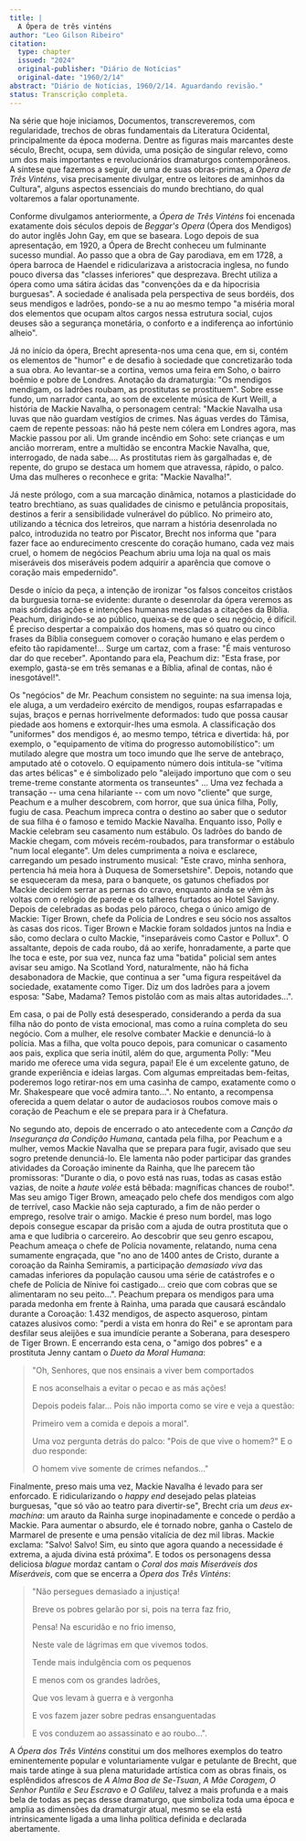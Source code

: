 ```yaml
---
title: |
  A Ópera de três vinténs
author: "Leo Gilson Ribeiro"
citation:
  type: chapter
  issued: "2024"
  original-publisher: "Diário de Notícias"
  original-date: "1960/2/14"
abstract: "Diário de Notícias, 1960/2/14. Aguardando revisão."
status: Transcrição completa.
---
```


Na série que hoje iniciamos, Documentos, transcreveremos, com regularidade, trechos de obras fundamentais da Literatura Ocidental, principalmente da época moderna. Dentre as figuras mais marcantes deste século, Brecht, ocupa, sem dúvida, uma posição de singular relevo, como um dos mais importantes e revolucionários dramaturgos contemporâneos. A síntese que fazemos a seguir, de uma de suas obras-primas, a *Ópera de Três Vinténs*, visa precisamente divulgar, entre os leitores de aminhos da Cultura", alguns aspectos essenciais do mundo brechtiano, do qual voltaremos a falar oportunamente.

Conforme divulgamos anteriormente, a *Ópera de Três Vinténs* foi encenada exatamente dois séculos depois de *Beggar's Opera* (Ópera dos Mendigos) do autor inglês John Gay, em que se baseara. Logo depois de sua apresentação, em 1920, a Ópera de Brecht conheceu um fulminante sucesso mundial. Ao passo que a obra de Gay parodiava, em em 1728, a ópera barroca de Haendel e ridicularizava a aristocracia inglesa, no fundo pouco diversa das "classes inferiores" que desprezava. Brecht utiliza a ópera como uma sátira ácidas das "convenções da e da hipocrisia burguesas". A sociedade é analisada pela perspectiva de seus bordéis, dos seus mendigos e ladrões, pondo-se a nu ao mesmo tempo "a miséria moral dos elementos que ocupam altos cargos nessa estrutura social, cujos deuses são a segurança monetária, o conforto e a indiferença ao infortúnio alheio".

Já no início da ópera, Brecht apresenta-nos uma cena que, em si, contém os elementos de "humor" e de desafio à sociedade que concretizarão toda a sua obra. Ao levantar-se a cortina, vemos uma feira em Soho, o bairro boêmio e pobre de Londres. Anotação da dramaturgia: "Os mendigos mendigam, os ladrões roubam, as prostitutas se prostituem". Sobre esse fundo, um narrador canta, ao som de excelente música de Kurt Weill, a história de Mackie Navalha, o personagem central: "Mackie Navalha usa luvas que não guardam vestígios de crimes. Nas águas verdes do Tâmisa, caem de repente pessoas: não há peste nem cólera em Londres agora, mas Mackie passou por ali. Um grande incêndio em Soho: sete crianças e um ancião morreram, entre a multidão se encontra Mackie Navalha, que, interrogado, de nada sabe\.... As prostitutas riem às gargalhadas e, de repente, do grupo se destaca um homem que atravessa, rápido, o palco. Uma das mulheres o reconhece e grita: "Mackie Navalha!".

Já neste prólogo, com a sua marcação dinâmica, notamos a plasticidade do teatro brechtiano, as suas qualidades de cinismo e petulância propositais, destinos a ferir a sensibilidade vulnerável do público. No primeiro ato, utilizando a técnica dos letreiros, que narram a história desenrolada no palco, introduzida no teatro por Piscator, Brecht nos informa que "para fazer face ao endurecimento crescente do coração humano, cada vez mais cruel, o homem de negócios Peachum abriu uma loja na qual os mais miseráveis dos miseráveis podem adquirir a aparência que comove o coração mais empedernido".

Desde o início da peça, a intenção de ironizar "os falsos conceitos cristãos da burguesia torna-se evidente: durante o desenrolar da ópera veremos as mais sórdidas ações e intenções humanas mescladas a citações da Bíblia. Peachum, dirigindo-se ao público, queixa-se de que o seu negócio, é difícil. É preciso despertar a compaixão dos homens, mas só quatro ou cinco frases da Bíblia conseguem comover o coração humano e elas perdem o efeito tão rapidamente!\... Surge um cartaz, com a frase: "É mais venturoso dar do que receber". Apontando para ela, Peachum diz: "Esta frase, por exemplo, gasta-se em três semanas e a Bíblia, afinal de contas, não é inesgotável!".

Os "negócios" de Mr. Peachum consistem no seguinte: na sua imensa loja, ele aluga, a um verdadeiro exército de mendigos, roupas esfarrapadas e sujas, braços e pernas horrivelmente deformados: tudo que possa causar piedade aos homens e extorquir-lhes uma esmola. A classificação dos "uniformes" dos mendigos é, ao mesmo tempo, tétrica e divertida: há, por exemplo, o "equipamento de vítima do progresso automobilístico": um mutilado alegre que mostra um toco imundo que lhe serve de antebraço, amputado até o cotovelo. O equipamento número dois intitula-se "vítima das artes bélicas" e é simbolizado pelo "aleijado importuno que com o seu treme-treme constante atormenta os transeuntes" \... Uma vez fechada a transação -- uma cena hilariante -- com um novo "cliente" que surge, Peachum e a mulher descobrem, com horror, que sua única filha, Polly, fugiu de casa. Peachum impreca contra o destino ao saber que o sedutor de sua filha é o famoso e temido Mackie Navalha. Enquanto isso, Polly e Mackie celebram seu casamento num estábulo. Os ladrões do bando de Mackie chegam, com móveis recém-roubados, para transformar o estábulo "num local elegante". Um deles cumprimenta a noiva e esclarece, carregando um pesado instrumento musical: "Este cravo, minha senhora, pertencia há meia hora à Duquesa de Somersetshire". Depois, notando que se esqueceram da mesa, para o banquete, os gatunos chefiados por Mackie decidem serrar as pernas do cravo, enquanto ainda se vêm às voltas com o relógio de parede e os talheres furtados ao Hotel Savigny. Depois de celebradas as bodas pelo pároco, chega o único amigo de Mackie: Tiger Brown, chefe da Polícia de Londres e seu sócio nos assaltos às casas dos ricos. Tiger Brown e Mackie foram soldados juntos na Índia e são, como declara o culto Mackie, "inseparáveis como Castor e Pollux". O assaltante, depois de cada roubo, dá ao xerife, honradamente, a parte que lhe toca e este, por sua vez, nunca faz uma "batida" policial sem antes avisar seu amigo. Na Scotland Yord, naturalmente, não há ficha desabonadora de Mackie, que continua a ser "uma figura respeitável da sociedade, exatamente como Tiger. Diz um dos ladrões para a jovem esposa: "Sabe, Madama? Temos pistolão com as mais altas autoridades\...".

Em casa, o pai de Polly está desesperado, considerando a perda da sua filha não do ponto de vista emocional, mas como a ruína completa do seu negócio. Com a mulher, ele resolve combater Mackie e denunciá-lo à polícia. Mas a filha, que volta pouco depois, para comunicar o casamento aos pais, explica que seria inútil, além do que, argumenta Polly: "Meu marido me oferece uma vida segura, papai! Ele é um excelente gatuno, de grande experiência e ideias largas. Com algumas empreitadas bem-feitas, poderemos logo retirar-nos em uma casinha de campo, exatamente como o Mr. Shakespeare que você admira tanto\...". No entanto, a recompensa oferecida a quem delatar o autor de audaciosos roubos comove mais o coração de Peachum e ele se prepara para ir à Chefatura.

No segundo ato, depois de encerrado o ato antecedente com a *Canção da Insegurança da Condição Humana*, cantada pela filha, por Peachum e a mulher, vemos Mackie Navalha que se prepara para fugir, avisado que seu sogro pretende denunciá-lo. Ele lamenta não poder participar das grandes atividades da Coroação iminente da Rainha, que lhe parecem tão promissoras: "Durante o dia, o povo está nas ruas, todas as casas estão vazias, de noite a *haute volée* está bêbada: magníficas chances de roubo!". Mas seu amigo Tiger Brown, ameaçado pelo chefe dos mendigos com algo de terrível, caso Mackie não seja capturado, a fim de não perder o emprego, resolve trair o amigo. Mackie é preso num bordel, mas logo depois consegue escapar da prisão com a ajuda de outra prostituta que o ama e que ludibria o carcereiro. Ao descobrir que seu genro escapou, Peachum ameaça o chefe de Polícia novamente, relatando, numa cena sumamente engraçada, que "no ano de 1400 antes de Cristo, durante a coroação da Rainha Semiramis, a participação *demasiado viva* das camadas inferiores da população causou uma série de catástrofes e o chefe de Polícia de Nínive foi castigado\... creio que com cobras que se alimentaram no seu peito\...". Peachum prepara os mendigos para uma parada medonha em frente à Rainha, uma parada que causará escândalo durante a Coroação: 1.432 mendigos, de aspecto asqueroso, pintam catazes alusivos como: "perdi a vista em honra do Rei" e se aprontam para desfilar seus aleijões e sua imundície perante a Soberana, para desespero de Tiger Brown. E encerrando esta cena, o "amigo dos pobres" e a prostituta Jenny cantam o *Dueto da Moral Humana*:

> "Oh, Senhores, que nos ensinais a viver bem comportados
>
> E nos aconselhais a evitar o pecao e as más ações!
>
> Depois podeis falar\... Pois não importa como se vire e veja a questão:
>
> Primeiro vem a comida e depois a moral".
>
> Uma voz pergunta detrás do palco: "Pois de que vive o homem?" E o duo responde:
>
> O homem vive somente de crimes nefandos\..."

Finalmente, preso mais uma vez, Mackie Navalha é levado para ser enforcado. E ridicularizando o *happy end* desejado pelas plateias burguesas, "que só vão ao teatro para divertir-se", Brecht cria um *deus ex-machina*: um arauto da Rainha surge inopinadamente e concede o perdão a Mackie. Para aumentar o absurdo, ele é tornado nobre, ganha o Castelo de Marmarel de presente e uma pensão vitalícia de dez mil libras. Mackie exclama: "Salvo! Salvo! Sim, eu sinto que agora quando a necessidade é extrema, a ajuda divina está próxima". E todos os personagens dessa deliciosa *blague* mordaz cantam o *Coral dos mais Miseráveis dos Miseráveis*, com que se encerra a *Ópera dos Três Vinténs*:

> "Não persegues demasiado a injustiça!
>
> Breve os pobres gelarão por si, pois na terra faz frio,
>
> Pensa! Na escuridão e no frio imenso,
>
> Neste vale de lágrimas em que vivemos todos.
>
> Tende mais indulgência com os pequenos
>
> E menos com os grandes ladrões,
>
> Que vos levam à guerra e à vergonha
>
> E vos fazem jazer sobre pedras ensanguentadas
>
> E vos conduzem ao assassinato e ao roubo\...".

A *Ópera dos Três Vinténs* constitui um dos melhores exemplos do teatro eminentemente popular e voluntariamente vulgar e petulante de Brecht, que mais tarde atinge à sua plena maturidade artística com as obras finais, os esplêndidos afrescos de *A Alma Boa de Se-Tsuan*, *A Mãe Coragem*, *O Senhor Puntila e Seu Escravo* e *O Galileu*, talvez a mais profunda e a mais bela de todas as peças desse dramaturgo, que simboliza toda uma época e amplia as dimensões da dramaturgir atual, mesmo se ela está intrinsicamente ligada a uma linha política definida e declarada abertamente.


